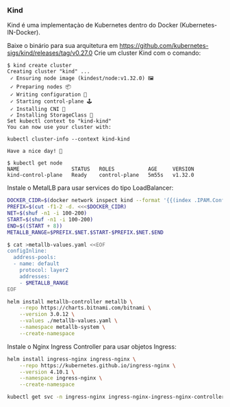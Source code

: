 ### Kind

Kind é uma implementaçào de Kubernetes dentro do Docker (Kubernetes-IN-Docker).

Baixe o binário para sua arquitetura em https://github.com/kubernetes-sigs/kind/releases/tag/v0.27.0
Crie um cluster Kind com o comando:

```
$ kind create cluster
Creating cluster "kind" ...
 ✓ Ensuring node image (kindest/node:v1.32.0) 🖼
 ✓ Preparing nodes 📦  
 ✓ Writing configuration 📜 
 ✓ Starting control-plane 🕹️ 
 ✓ Installing CNI 🔌 
 ✓ Installing StorageClass 💾 
Set kubectl context to "kind-kind"
You can now use your cluster with:

kubectl cluster-info --context kind-kind

Have a nice day! 👋

$ kubectl get node
NAME                 STATUS   ROLES           AGE     VERSION
kind-control-plane   Ready    control-plane   5m55s   v1.32.0
```

Instale o MetalLB para usar services do tipo LoadBalancer:


```sh
DOCKER_CIDR=$(docker network inspect kind --format '{{(index .IPAM.Config 0).Subnet}}')
PREFIX=$(cut -f1-2 -d. <<<$DOCKER_CIDR)
NET=$(shuf -n1 -i 100-200)
START=$(shuf -n1 -i 100-200)
END=$((START + 8))
METALLB_RANGE=$PREFIX.$NET.$START-$PREFIX.$NET.$END

$ cat >metallb-values.yaml <<EOF
configInline:
  address-pools:
  - name: default
    protocol: layer2
    addresses:
    - $METALLB_RANGE
EOF

helm install metallb-controller metallb \
    --repo https://charts.bitnami.com/bitnami \
    --version 3.0.12 \
    --values ./metallb-values.yaml \
    --namespace metallb-system \
    --create-namespace

```

Instale o Nginx Ingress Controller para usar objetos Ingress:

```sh
helm install ingress-nginx ingress-nginx \
    --repo https://kubernetes.github.io/ingress-nginx \
    --version 4.10.1 \
    --namespace ingress-nginx \
    --create-namespace

kubectl get svc -n ingress-nginx ingress-nginx-ingress-nginx-controller -o jsonpath={.status.loadBalancer.ingress[0].ip}
```
